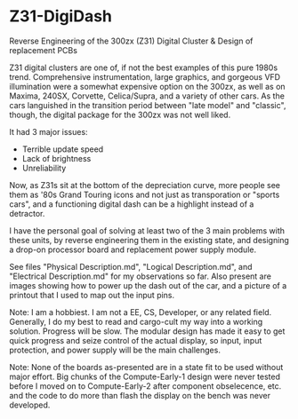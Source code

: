# Z31-DigiDash
Reverse Engineering of the 300zx (Z31) Digital Cluster &amp; Design of replacement PCBs

Z31 digital clusters are one of, if not the best examples of this pure 1980s trend. Comprehensive instrumentation, large graphics, and gorgeous VFD illumination were a somewhat expensive option on the 300zx, as well as on Maxima, 240SX, Corvette, Celica/Supra, and a variety of other cars. As the cars languished in the transition period between "late model" and "classic", though, the digital package for the 300zx was not well liked.

It had 3 major issues:

* Terrible update speed
* Lack of brightness
* Unreliability

Now, as Z31s sit at the bottom of the depreciation curve, more people see them as '80s Grand Touring icons and not just as transporation or "sports cars", and a functioning digital dash can be a highlight instead of a detractor.

I have the personal goal of solving at least two of the 3 main problems with these units, by reverse engineering them in the existing state, and designing a drop-on processor board and replacement power supply module. 

See files "Physical Description.md", "Logical Description.md", and "Electrical Description.md" for my observations so far. Also present are images showing how to power up the dash out of the car, and a picture of a printout that I used to map out the input pins.

Note: I am a hobbiest. I am not a EE, CS, Developer, or any related field. Generally, I do my best to read and cargo-cult my way into a working solution. Progress will be slow. The modular design has made it easy to get quick progress and seize control of the actual display, so input, input protection, and power supply will be the main challenges.

Note: None of the boards as-presented are in a state fit to be used without major effort. Big chunks of the Compute-Early-1 design were never tested before I moved on to Compute-Early-2 after component obselecence, etc. and the code to do more than flash the display on the bench was never developed. 

